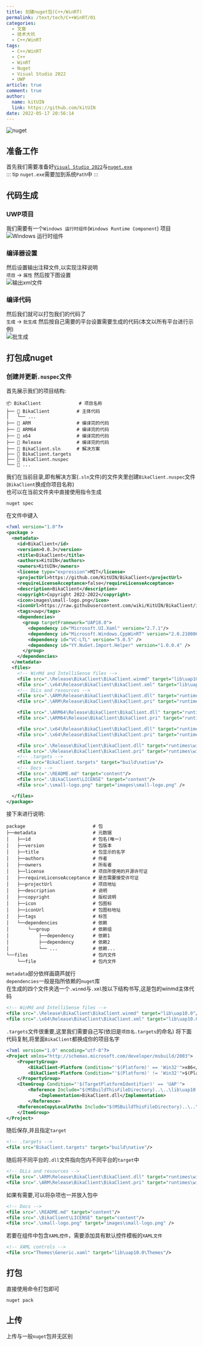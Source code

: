 ```yaml
---
title: 创建nuget包(C++/WinRT)
permalink: /text/tech/C++WinRT/01
categories: 
  - 文章
  - 技术大坑
  - C++/WinRT
tags:
  - C++/WinRT
  - C++
  - WinRT
  - Nuget
  - Visual Studio 2022
  - UWP
article: true
comment: true
author: 
  name: kitUIN
  link: https://github.com/kitUIN
date: 2022-05-17 20:56:14
---
```

![nuget](/img/bikaclient.png) 
<!-- more -->
## 准备工作
首先我们需要准备好[`Visual Studio 2022`](https://visualstudio.microsoft.com/zh-hans/vs/)与[`nuget.exe`](https://nuget.org/downloads)   
::: tip
`nuget.exe`需要加到系统`Path`中 
:::

## 代码生成
### UWP项目
我们需要有一个`Windows 运行时组件`(`Windows Runtime Component`) 项目  
![Windows 运行时组件](/img/winrc.png)  
### 编译器设置
然后设置输出注释文件,以实现注释说明  
`项目` → `属性` 然后按下图设置  
![输出xml文件](/img/sxml.png)  
### 编译代码
然后我们就可以打包我们的代码了  
`生成` → `批生成` 然后按自己需要的平台设置需要生成的代码(本文以所有平台进行示例)  
![批生成](/img/scxm.png)  

## 打包成nuget
### 创建并更新`.nuspec`文件
首先展示我们的项目结构:
```tree title=Project
📦 BikaClient              # 项目名称
├── 📂 BikaClient          # 主体代码
│   └── ...                
├── 📂 ARM                 # 编译完的代码
├── 📂 ARM64               # 编译完的代码
├── 📂 x64                 # 编译完的代码
├── 📂 Release             # 编译完的代码
├── 📜 BikaClient.sln      # 解决方案
├── 📜 BikaClient.targets
├── 📜 BikaClient.nuspec
└── 📜 ...                 
```
我们在当前目录,即有解决方案(`.sln`文件)的文件夹里创建`BikaClient.nuspec`文件(`BikaClient`换成你项目名称)  
也可以在当前文件夹中直接使用指令生成  
```shell
nuget spec
```
在文件中键入  
```xml
<?xml version="1.0"?>
<package >
  <metadata>
    <id>BikaClient</id>
    <version>0.0.3</version>
    <title>BikaClient</title>
    <authors>KitUIN</authors>
    <owners>KitUIN</owners>
    <license type="expression">MIT</license>
    <projectUrl>https://github.com/KitUIN/BikaClient</projectUrl>
    <requireLicenseAcceptance>false</requireLicenseAcceptance>
    <description>BikaClient</description>
    <copyright>Copyright 2022-2022</copyright>
    <icon>images\small-logo.png</icon>
    <iconUrl>https://raw.githubusercontent.com/wiki/KitUIN/BikaClient/image/small-logo.png</iconUrl>
    <tags>uwp</tags>
    <dependencies>
      <group targetFramework="UAP10.0">
        <dependency id="Microsoft.UI.Xaml" version="2.7.1"/>
        <dependency id="Microsoft.Windows.CppWinRT" version="2.0.210806.1"/>
        <dependency id="VC-LTL" version="5.0.5" />
        <dependency id="YY.NuGet.Import.Helper" version="1.0.0.4" />
      </group>
    </dependencies>
  </metadata>
  <files>
    <!-- WinMd and IntelliSense files -->
    <file src=".\Release\BikaClient\BikaClient.winmd" target="lib\uap10.0"/>
    <file src=".\x64\Release\BikaClient\BikaClient.xml" target="lib\uap10.0"/>
    <!-- DLLs and resources -->
    <file src=".\ARM\Release\BikaClient\BikaClient.dll" target="runtimes\win10-arm\native"/>
    <file src=".\ARM\Release\BikaClient\BikaClient.pri" target="runtimes\win10-arm\native"/>

    <file src=".\ARM64\Release\BikaClient\BikaClient.dll" target="runtimes\win10-arm64\native"/>
    <file src=".\ARM64\Release\BikaClient\BikaClient.pri" target="runtimes\win10-arm64\native"/>

    <file src=".\x64\Release\BikaClient\BikaClient.dll" target="runtimes\win10-x64\native"/>
    <file src=".\x64\Release\BikaClient\BikaClient.pri" target="runtimes\win10-x64\native"/>

    <file src=".\Release\BikaClient\BikaClient.dll" target="runtimes\win10-x86\native"/>
    <file src=".\Release\BikaClient\BikaClient.pri" target="runtimes\win10-x86\native"/>
    <!-- .targets -->
    <file src="BikaClient.targets" target="build\native"/>
    <!-- Docs -->
    <file src=".\README.md" target="content"/>
    <file src=".\BikaClient\LICENSE" target="content"/>
    <file src=".\small-logo.png" target="images\small-logo.png" />

  </files>
</package>
```
接下来进行说明:
```tree 
package                         # 包                  
├──metadata                     # 元数据                
│   ├──id                       # 包名(唯一)             
│   ├──version                  # 包版本                
│   ├──title                    # 包显示的名字             
│   ├──authors                  # 作者                 
│   ├──owners                   # 所有者                
│   ├──license                  # 项目所使用的开源许可证 
│   ├──requireLicenseAcceptance # 是否需要接受许可证          
│   ├──projectUrl               # 项目地址               
│   ├──description              # 说明                 
│   ├──copyright                # 版权说明               
│   ├──icon                     # 包图标                
│   ├──iconUrl                  # 包图标地址              
│   ├──tags                     # 标签                 
│   └──dependencies             # 依赖                 
│       └──group                # 依赖组                
│           ├──dependency       # 依赖1                
│           ├──dependency       # 依赖2                
│           └── ...             # 依赖...  
└──files                        # 包内文件
    └──file                     # 包内文件
```
`metadata`部分依样画葫芦就行  
`dependencies`一般是指所依赖的`nuget`库  
在生成的四个文件夹选一个`.winmd`与`.xml`按以下结构书写,这是包的winmd主体代码  
```xml
<!-- WinMd and IntelliSense files -->
<file src=".\Release\BikaClient\BikaClient.winmd" target="lib\uap10.0"/>
<file src=".\x64\Release\BikaClient\BikaClient.xml" target="lib\uap10.0"/>
```
`.targets`文件很重要,这里我们需要自己写(依旧是`项目名.targets`的命名)
将下面代码复制,将里面`BikaClient`都换成你的项目名字  
```xml
<?xml version="1.0" encoding="utf-8"?>
<Project xmlns="http://schemas.microsoft.com/developer/msbuild/2003">
    <PropertyGroup>
        <BikaClient-Platform Condition="'$(Platform)' == 'Win32'">x86</BikaClient-Platform>
        <BikaClient-Platform Condition="'$(Platform)' != 'Win32'">$(Platform)</BikaClient-Platform>
    </PropertyGroup>
    <ItemGroup Condition="'$(TargetPlatformIdentifier)' == 'UAP'">
        <Reference Include="$(MSBuildThisFileDirectory)..\..\lib\uap10.0\BikaClient.winmd">
            <Implementation>BikaClient.dll</Implementation>
        </Reference>
    <ReferenceCopyLocalPaths Include="$(MSBuildThisFileDirectory)..\..\runtimes\win10-$(BikaClient-Platform)\native\BikaClient.dll" />
    </ItemGroup>
</Project>
```
随后保存,并且指定`target`  
```xml
<!-- .targets -->
<file src="BikaClient.targets" target="build\native"/>
```
随后将不同平台的`.dll`文件指向包内不同平台的`target`中  
```xml
<!-- DLLs and resources -->
<file src=".\ARM\Release\BikaClient\BikaClient.dll" target="runtimes\win10-arm\native"/>
<file src=".\ARM\Release\BikaClient\BikaClient.pri" target="runtimes\win10-arm\native"/>
```
如果有需要,可以将杂项也一并放入包中  
```xml
<!-- Docs -->
<file src=".\README.md" target="content"/>
<file src=".\BikaClient\LICENSE" target="content"/>
<file src=".\small-logo.png" target="images\small-logo.png" />
```
若要在组件中包含`XAML控件`，需要添加具有默认控件模板的`XAML文件`
```xml
<!-- XAML controls -->
<file src="Themes\Generic.xaml" target="lib\uap10.0\Themes"/>
```

## 打包
直接使用命令打包即可
```shell
nuget pack
```
## 上传
上传与一般`nuget`包并无区别